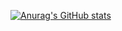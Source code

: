 [![Anurag's GitHub stats](https://github-readme-stats.vercel.app/api?username=joseph)](https://github.com/anuraghazra/github-readme-stats)
